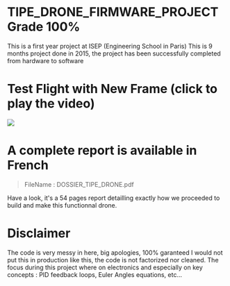 # TIPE_DRONE_FIRMWARE_PROJECT Grade 100%
This is a first year project at ISEP (Engineering School in Paris)
This is 9 months project done in 2015, the project has been successfully completed from hardware to software

# Test Flight with New Frame (click to play the video)
[![](http://img.youtube.com/vi/MBKLoea0xyA/0.jpg)](http://www.youtube.com/watch?v=MBKLoea0xyA "TIPE DRONE TEST FLIGHT")


# A complete report is available in French

> FileName : DOSSIER_TIPE_DRONE.pdf

Have a look, it's a 54 pages report detailling exactly how we proceeded to build and make this functionnal drone. 


# Disclaimer
The code is very messy in here, big apologies, 100% garanteed I would not put this in production like this, the code is not factorized nor cleaned. The focus during this project where on electronics and especially on key concepts : PID feedback loops, Euler Angles equations, etc...
